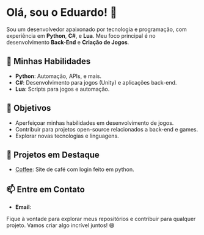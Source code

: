 # Olá, sou o Eduardo! 👋

Sou um desenvolvedor apaixonado por tecnologia e programação, com experiência em **Python**, **C#**, e **Lua**. Meu foco principal é no desenvolvimento **Back-End** e **Criação de Jogos**.

## 🚀 Minhas Habilidades

- **Python**: Automação, APIs, e mais.
- **C#**: Desenvolvimento para jogos (Unity) e aplicações back-end.
- **Lua**: Scripts para jogos e automação.

## 🎯 Objetivos

- Aperfeiçoar minhas habilidades em desenvolvimento de jogos.
- Contribuir para projetos open-source relacionados a back-end e games.
- Explorar novas tecnologias e linguagens.

## 🌟 Projetos em Destaque

- [Coffee](#): Site de café com login feito em python.

## 📫 Entre em Contato

- **Email**: [](valencabalbino@gmail.com)

Fique à vontade para explorar meus repositórios e contribuir para qualquer projeto. Vamos criar algo incrível juntos! 😄
